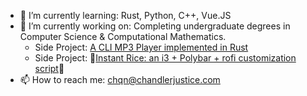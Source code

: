 

<!--
**chandlerj/chandlerj** is a ✨ _special_ ✨ repository because its `README.md` (this file) appears on your GitHub profile.

Here are some ideas to get you started:

- 🔭 I’m currently working on ...
- 🌱 I’m currently learning ...
- 👯 I’m looking to collaborate on ...
- 🤔 I’m looking for help with ...
- 💬 Ask me about ...
- 📫 How to reach me: ...
- 😄 Pronouns: ...
- ⚡ Fun fact: ...
-->
- 🌱 I’m currently learning: Rust, Python, C++, Vue.JS
- 🔭 I’m currently working on: Completing undergraduate degrees in Computer Science & Computational Mathematics.
  - Side Project: [A CLI MP3 Player implemented in Rust](https://github.com/chandlerj/mp3player)
  - Side Project: 🍚[Instant Rice: an i3 + Polybar + rofi customization script](https://github.com/chandlerj/newTheme)🍚
- 📫 How to reach me: chqn@chandlerjustice.com
